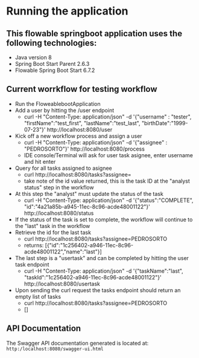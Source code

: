 # Running the application

## This flowable springboot application uses the following technologies:
- Java version 8
- Spring Boot Start Parent 2.6.3
- Flowable Spring Boot Start 6.7.2

## Current worrkflow for testing workflow
- Run the FloweablebootApplication
- Add a user by hitting the /user endpoint
    - curl -H "Content-Type: application/json" -d '{"username" : "tester", "firstName":"test_first", "lastName":"test_last", "birthDate":"1999-07-23"}' http://localhost:8080/user
- Kick off a new workflow process and assign a user
    - curl -H "Content-Type: application/json" -d '{"assignee" : "PEDROSORTO"}' http://localhost:8080/process
    - IDE console/Terminal will ask for user task asignee, enter username and hit enter
- Query for all tasks assigned to asignee
    - curl http://localhost:8080/tasks\?assignee\=<username>
    - take note of the id value returned, this is the task ID at the "analyst status" step in the workflow
- At this step the "analyst" must update the status of the task
    - curl -H "Content-Type: application/json" -d '{"status":"COMPLETE", "id":"4a21a85b-a945-11ec-8c96-acde48001122"}' http://localhost:8080/status
- If the status of the task is set to complete, the workflow will continue to the "last" task in the workflow
- Retrieve the id for the last task
    - curl http://localhost:8080/tasks\?assignee\=PEDROSORTO
    - returns: [{"id":"1c256402-a946-11ec-8c96-acde48001122","name":"last"}]
- The last step is a "usertask" and can be completed by hitting the user task endpoint
    - curl -H "Content-Type: application/json" -d '{"taskName":"last", "taskId":"1c256402-a946-11ec-8c96-acde48001122"}' http://localhost:8080/usertask
- Upon sending the curl request the tasks endpoint should return an empty list of tasks
    - curl http://localhost:8080/tasks\?assignee\=PEDROSORTO
    - []

## API Documentation
The Swagger API documentation generated is located at:  `http:/localhost:8080/swagger-ui.html`